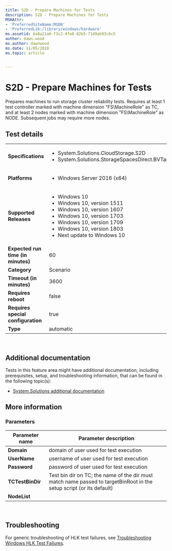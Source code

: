 ```yaml
---
title: S2D - Prepare Machines for Tests
description: S2D - Prepare Machines for Tests
MSHAttr:
- 'PreferredSiteName:MSDN'
- 'PreferredLib:/library/windows/hardware'
ms.assetid: 6a8a21a0-f3c2-4fe8-82b5-71d9ab93c6c5
author: dawn.wood
ms.author: dawnwood
ms.date: 11/05/2018
ms.topic: article


---
```


# <span id="p_hlk_test.7ece6cf0-845b-48a6-827b-62a17c149033"></span>S2D - Prepare Machines for Tests


Prepares machines to run storage cluster reliability tests. Requires at least 1 test controller marked with machine dimension "FS\\MachineRole" as TC, and at least 2 nodes marked with machine dimension "FS\\MachineRole" as NODE. Subsequent jobs may require more nodes.

## Test details
|||
|---|---|
| **Specifications**  | <ul><li>System.Solutions.CloudStorage.S2D</li><li>System.Solutions.StorageSpacesDirect.BVTandStress</li></ul> |  
| **Platforms**   | <ul><li>Windows Server 2016 (x64)</li></ul> |
| **Supported Releases** | <ul><li>Windows 10</li><li>Windows 10, version 1511</li><li>Windows 10, version 1607</li><li>Windows 10, version 1703</li><li>Windows 10, version 1709</li><li>Windows 10, version 1803</li><li>Next update to Windows 10</li></ul> |
|**Expected run time (in minutes)**| 60 |
|**Category**| Scenario |
|**Timeout (in minutes)**| 3600 |
|**Requires reboot**| false |
|**Requires special configuration**| true |
|**Type**| automatic |

 

## <span id="Additional_documentation"></span><span id="additional_documentation"></span><span id="ADDITIONAL_DOCUMENTATION"></span>Additional documentation


Tests in this feature area might have additional documentation, including prerequisites, setup, and troubleshooting information, that can be found in the following topic(s):

-   [System.Solutions additional documentation](system-solutions-additional-documentation.md)

## <span id="More_information"></span><span id="more_information"></span><span id="MORE_INFORMATION"></span>More information


### <span id="Parameters"></span><span id="parameters"></span><span id="PARAMETERS"></span>Parameters

| Parameter name   | Parameter description                                                                                                |
|------------------|----------------------------------------------------------------------------------------------------------------------|
| **Domain**       | domain of user used for test execution                                                                               |
| **UserName**     | username of user used for test execution                                                                             |
| **Password**     | password of user used for test execution                                                                             |
| **TCTestBinDir** | Test bin dir on TC; the name of the dir must match name passed to targetBinRoot in the setup script (or its default) |
| **NodeList**     |                                                                                                                      |

 

## <span id="Troubleshooting"></span><span id="troubleshooting"></span><span id="TROUBLESHOOTING"></span>Troubleshooting


For generic troubleshooting of HLK test failures, see [Troubleshooting Windows HLK Test Failures](..\user\troubleshooting-windows-hlk-test-failures.md).

 

 






